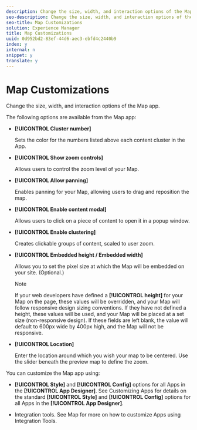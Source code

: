 ```yaml
---
description: Change the size, width, and interaction options of the Map app.
seo-description: Change the size, width, and interaction options of the Map app.
seo-title: Map Customizations
solution: Experience Manager
title: Map Customizations
uuid: 0d952bd2-83ef-44d6-aec3-ebfd4c2440b9
index: y
internal: n
snippet: y
translate: y
---
```


# Map Customizations

Change the size, width, and interaction options of the Map app.

<a id="section_kff_cbg_sy"></a>

The following options are available from the Map app:

* **[!UICONTROL Cluster number]**

  Sets the color for the numbers listed above each content cluster in the App.

* **[!UICONTROL Show zoom controls]**

  Allows users to control the zoom level of your Map.

* **[!UICONTROL Allow panning]**

  Enables panning for your Map, allowing users to drag and reposition the map.

* **[!UICONTROL Enable content modal]**

  Allows users to click on a piece of content to open it in a popup window.

* **[!UICONTROL Enable clustering]**

  Creates clickable groups of content, scaled to user zoom.

* **[!UICONTROL Embedded height / Embedded width]**

  Allows you to set the pixel size at which the Map will be embedded on your site. (Optional.)

  >[!NOTE]
  >
  >If your web developers have defined a **[!UICONTROL height]** for your Map on the page, these values will be overridden, and your Map will follow responsive design sizing conventions. If they have not defined a height, these values will be used, and your Map will be placed at a set size (non-responsive design). If these fields are left blank, the value will default to 600px wide by 400px high, and the Map will not be responsive.

* **[!UICONTROL Location]**

  Enter the location around which you wish your map to be centered. Use the slider beneath the preview map to define the zoom.

You can customize the Map app using:

* **[!UICONTROL Style]** and **[!UICONTROL Config]** options for all Apps in the **[!UICONTROL App Designer]**. See Customizing Apps for details on the standard **[!UICONTROL Style]** and **[!UICONTROL Config]** options for all Apps in the **[!UICONTROL App Designer]**.

* Integration tools. See Map for more on how to customize Apps using Integration Tools.

